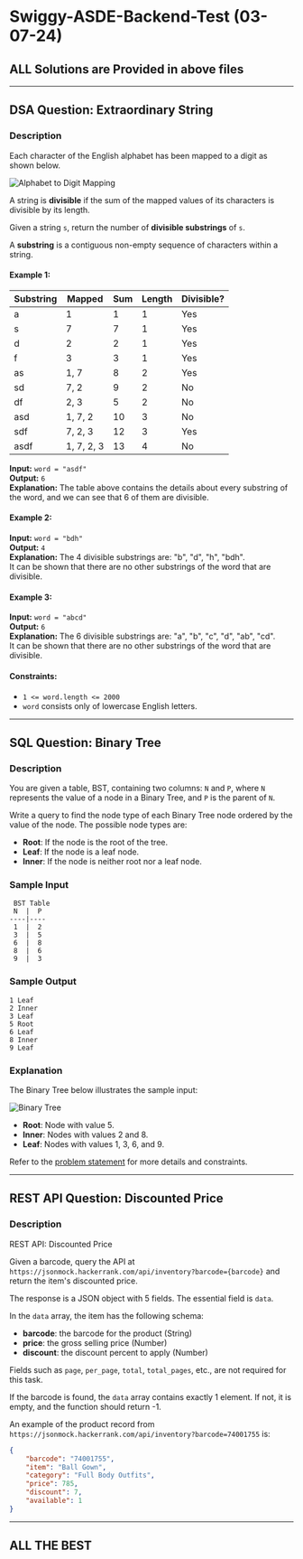 # Swiggy-ASDE-Backend-Test  (03-07-24)

## ALL Solutions are Provided in above files

---

## DSA Question: Extraordinary String

### Description

Each character of the English alphabet has been mapped to a digit as shown below.

![Alphabet to Digit Mapping](https://fastly.jsdelivr.net/gh/doocs/leetcode@main/solution/2900-2999/2950.Number%20of%20Divisible%20Substrings/images/old_phone_digits.png)

A string is **divisible** if the sum of the mapped values of its characters is divisible by its length.

Given a string `s`, return the number of **divisible substrings** of `s`.

A **substring** is a contiguous non-empty sequence of characters within a string.

#### Example 1:

| Substring | Mapped | Sum | Length | Divisible? |
|-----------|--------|-----|--------|------------|
| a         | 1      | 1   | 1      | Yes        |
| s         | 7      | 7   | 1      | Yes        |
| d         | 2      | 2   | 1      | Yes        |
| f         | 3      | 3   | 1      | Yes        |
| as        | 1, 7   | 8   | 2      | Yes        |
| sd        | 7, 2   | 9   | 2      | No         |
| df        | 2, 3   | 5   | 2      | No         |
| asd       | 1, 7, 2| 10  | 3      | No         |
| sdf       | 7, 2, 3| 12  | 3      | Yes        |
| asdf      | 1, 7, 2, 3| 13| 4     | No         |

**Input:** `word = "asdf"`  
**Output:** `6`  
**Explanation:** The table above contains the details about every substring of the word, and we can see that 6 of them are divisible.

#### Example 2:

**Input:** `word = "bdh"`  
**Output:** `4`  
**Explanation:** The 4 divisible substrings are: "b", "d", "h", "bdh".  
It can be shown that there are no other substrings of the word that are divisible.

#### Example 3:

**Input:** `word = "abcd"`  
**Output:** `6`  
**Explanation:** The 6 divisible substrings are: "a", "b", "c", "d", "ab", "cd".  
It can be shown that there are no other substrings of the word that are divisible.

#### Constraints:
- `1 <= word.length <= 2000`
- `word` consists only of lowercase English letters.

---

## SQL Question: Binary Tree

### Description

You are given a table, BST, containing two columns: `N` and `P`, where `N` represents the value of a node in a Binary Tree, and `P` is the parent of `N`.

Write a query to find the node type of each Binary Tree node ordered by the value of the node. The possible node types are:
- **Root**: If the node is the root of the tree.
- **Leaf**: If the node is a leaf node.
- **Inner**: If the node is neither root nor a leaf node.

### Sample Input

```
 BST Table
 N  |  P
----|----
 1  |  2
 3  |  5
 6  |  8
 8  |  6
 9  |  3
```

### Sample Output

```
1 Leaf
2 Inner
3 Leaf
5 Root
6 Leaf
8 Inner
9 Leaf
```

### Explanation

The Binary Tree below illustrates the sample input:

![Binary Tree](https://s3.amazonaws.com/hr-assets/0/1532493154-b45f2a6d3a-Binary_Tree.png)

- **Root**: Node with value 5.
- **Inner**: Nodes with values 2 and 8.
- **Leaf**: Nodes with values 1, 3, 6, and 9.

Refer to the [problem statement](https://www.hackerrank.com/challenges/binary-search-tree-1/problem) for more details and constraints.

---

## REST API Question: Discounted Price

### Description

REST API: Discounted Price

Given a barcode, query the API at `https://jsonmock.hackerrank.com/api/inventory?barcode={barcode}` and return the item's discounted price.

The response is a JSON object with 5 fields. The essential field is `data`.

In the `data` array, the item has the following schema:

- **barcode**: the barcode for the product (String)
- **price**: the gross selling price (Number)
- **discount**: the discount percent to apply (Number)

Fields such as `page`, `per_page`, `total`, `total_pages`, etc., are not required for this task.

If the barcode is found, the `data` array contains exactly 1 element. If not, it is empty, and the function should return -1.

An example of the product record from `https://jsonmock.hackerrank.com/api/inventory?barcode=74001755` is:

```json
{
    "barcode": "74001755",
    "item": "Ball Gown",
    "category": "Full Body Outfits",
    "price": 785,
    "discount": 7,
    "available": 1
}
```

---

## ALL THE BEST
```
